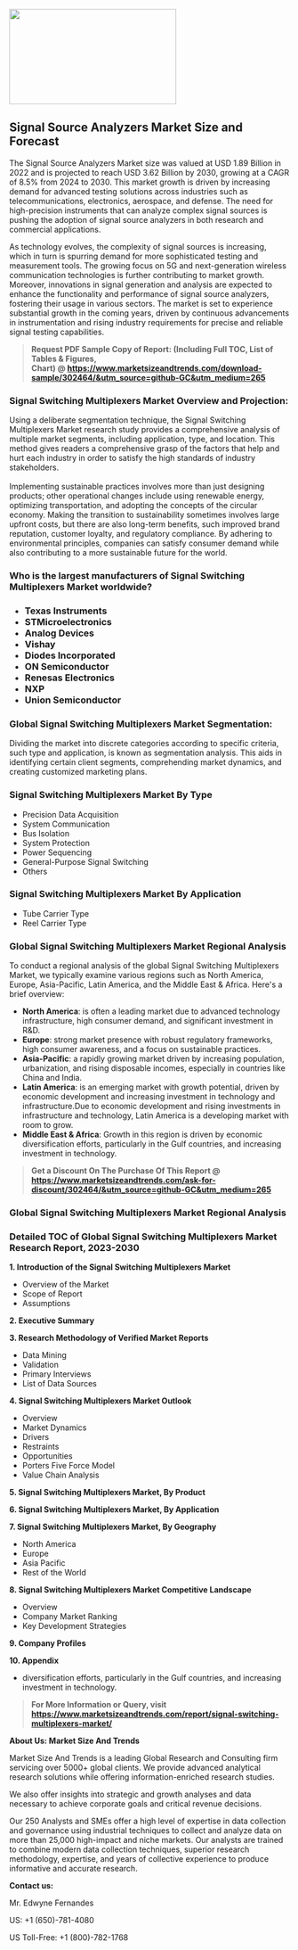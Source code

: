 <p><img class="alignnone size-medium wp-image-20088" src="https://ffe5etoiles.com/wp-content/uploads/2024/12/MST1-300x171.png" alt="" width="300" height="171" /></p><h2>Signal Source Analyzers Market Size and Forecast</h2><p>The Signal Source Analyzers Market size was valued at USD 1.89 Billion in 2022 and is projected to reach USD 3.62 Billion by 2030, growing at a CAGR of 8.5% from 2024 to 2030. This market growth is driven by increasing demand for advanced testing solutions across industries such as telecommunications, electronics, aerospace, and defense. The need for high-precision instruments that can analyze complex signal sources is pushing the adoption of signal source analyzers in both research and commercial applications.</p><p>As technology evolves, the complexity of signal sources is increasing, which in turn is spurring demand for more sophisticated testing and measurement tools. The growing focus on 5G and next-generation wireless communication technologies is further contributing to market growth. Moreover, innovations in signal generation and analysis are expected to enhance the functionality and performance of signal source analyzers, fostering their usage in various sectors. The market is set to experience substantial growth in the coming years, driven by continuous advancements in instrumentation and rising industry requirements for precise and reliable signal testing capabilities.</p></p><blockquote id="" class=""><strong>Request PDF Sample Copy of Report: (Including Full TOC, List of Tables &amp; Figures, Chart)&nbsp;@&nbsp;<strong><a href="https://www.marketsizeandtrends.com/download-sample/302464/&utm_source=github-GC&utm_medium=265" target="_blank">https://www.marketsizeandtrends.com/download-sample/302464/&utm_source=github-GC&utm_medium=265</a></strong></strong></blockquote><h3 id="" class="">Signal Switching Multiplexers Market&nbsp;Overview and Projection:</h3><p id="" class="">Using a deliberate segmentation technique, the Signal Switching Multiplexers Market research study provides a comprehensive analysis of multiple market segments, including application, type, and location. This method gives readers a comprehensive grasp of the factors that help and hurt each industry in order to satisfy the high standards of industry stakeholders. <br /> <br />Implementing sustainable practices involves more than just designing products; other operational changes include using renewable energy, optimizing transportation, and adopting the concepts of the circular economy. Making the transition to sustainability sometimes involves large upfront costs, but there are also long-term benefits, such improved brand reputation, customer loyalty, and regulatory compliance. By adhering to environmental principles, companies can satisfy consumer demand while also contributing to a more sustainable future for the world.</p><h3 id="" class="">Who is the largest manufacturers of&nbsp;Signal Switching Multiplexers Market worldwide?</h3><h3 class=""><p><ul><li>Texas Instruments </li><li> STMicroelectronics </li><li> Analog Devices </li><li> Vishay </li><li> Diodes Incorporated </li><li> ON Semiconductor </li><li> Renesas Electronics </li><li> NXP </li><li> Union Semiconductor</li></ul></p></h3><h3 id="" class="">Global&nbsp;Signal Switching Multiplexers Market Segmentation:</h3><p id="" class="">Dividing the market into discrete categories according to specific criteria, such type and application, is known as segmentation analysis. This aids in identifying certain client segments, comprehending market dynamics, and creating customized marketing plans.</p><h3 id="" class="">Signal Switching Multiplexers Market&nbsp;By Type</h3><p><p><ul><li>Precision Data Acquisition</li><li> System Communication</li><li> Bus Isolation</li><li> System Protection</li><li> Power Sequencing</li><li> General-Purpose Signal Switching</li><li> Others</p></li></ul></p></p><h3 id="" class="">Signal Switching Multiplexers Market&nbsp;By Application</h3><p class=""><p><ul><li>Tube Carrier Type</li><li> Reel Carrier Type</li></ul></p></p><h3 id="" class="">Global Signal Switching Multiplexers Market Regional Analysis</h3><p id="" class="">To conduct a regional analysis of the global Signal Switching Multiplexers Market, we typically examine various regions such as North America, Europe, Asia-Pacific, Latin America, and the Middle East &amp; Africa. Here's a brief overview:</p><ul><li><strong>North America</strong>: is often a leading market due to advanced technology infrastructure, high consumer demand, and significant investment in R&amp;D.</li><li><strong>Europe</strong>: strong market presence with robust regulatory frameworks, high consumer awareness, and a focus on sustainable practices.</li><li><strong>Asia-Pacific</strong>: a rapidly growing market driven by increasing population, urbanization, and rising disposable incomes, especially in countries like China and India.</li><li><strong>Latin America</strong>: is an emerging market with growth potential, driven by economic development and increasing investment in technology and infrastructure.Due to economic development and rising investments in infrastructure and technology, Latin America is a developing market with room to grow.</li><li><strong>Middle East &amp; Africa</strong>: Growth in this region is driven by economic diversification efforts, particularly in the Gulf countries, and increasing investment in technology.</li></ul><blockquote id="" class=""><strong>Get a Discount On The Purchase Of This Report @ <strong><a href="https://www.marketsizeandtrends.com/ask-for-discount/302464/&utm_source=github-GC&utm_medium=265" target="_blank">https://www.marketsizeandtrends.com/ask-for-discount/302464/&utm_source=github-GC&utm_medium=265</a></strong></strong></blockquote><h3 id="" class="">Global Signal Switching Multiplexers Market Regional Analysis</h3><h3 id="" class="">Detailed TOC of Global Signal Switching Multiplexers Market Research Report, 2023-2030</h3><p id="" class=""><strong>1. Introduction of the Signal Switching Multiplexers Market</strong></p><ul><li>Overview of the Market</li><li>Scope of Report</li><li>Assumptions</li></ul><p id="" class=""><strong>2. Executive Summary</strong></p><p id="" class=""><strong>3. Research Methodology of Verified Market Reports</strong></p><ul><li>Data Mining</li><li>Validation</li><li>Primary Interviews</li><li>List of Data Sources</li></ul><p id="" class=""><strong>4. Signal Switching Multiplexers Market Outlook</strong></p><ul><li>Overview</li><li>Market Dynamics</li><li>Drivers</li><li>Restraints</li><li>Opportunities</li><li>Porters Five Force Model</li><li>Value Chain Analysis</li></ul><p id="" class=""><strong>5. Signal Switching Multiplexers Market, By Product</strong></p><p id="" class=""><strong>6. Signal Switching Multiplexers Market, By Application</strong></p><p id="" class=""><strong>7. Signal Switching Multiplexers Market, By Geography</strong></p><ul><li>North America</li><li>Europe</li><li>Asia Pacific</li><li>Rest of the World</li></ul><p id="" class=""><strong>8. Signal Switching Multiplexers Market Competitive Landscape</strong></p><ul><li>Overview</li><li>Company Market Ranking</li><li>Key Development Strategies</li></ul><p id="" class=""><strong>9. Company Profiles</strong></p><p id="" class=""><strong>10. Appendix</strong></p><ul><li>diversification efforts, particularly in the Gulf countries, and increasing investment in technology.</li></ul><blockquote id="" class=""><strong>For More Information or Query, visit <strong><strong><a href="https://www.marketsizeandtrends.com/report/signal-switching-multiplexers-market/" target="_blank">https://www.marketsizeandtrends.com/report/signal-switching-multiplexers-market/</a></strong></strong></strong></blockquote><p id="" class=""><strong>About Us: Market Size And Trends</strong></p><p id="" class="">Market Size And Trends is a leading Global Research and Consulting firm servicing over 5000+ global clients. We provide advanced analytical research solutions while offering information-enriched research studies.</p><p id="" class="">We also offer insights into strategic and growth analyses and data necessary to achieve corporate goals and critical revenue decisions.</p><p id="" class="">Our 250 Analysts and SMEs offer a high level of expertise in data collection and governance using industrial techniques to collect and analyze data on more than 25,000 high-impact and niche markets. Our analysts are trained to combine modern data collection techniques, superior research methodology, expertise, and years of collective experience to produce informative and accurate research.</p><p id="" class=""><strong>Contact us:</strong></p><p id="" class="">Mr. Edwyne Fernandes</p><p id="" class="">US: +1 (650)-781-4080</p><p id="" class="">US Toll-Free: +1 (800)-782-1768</p>
